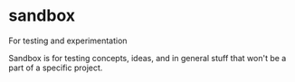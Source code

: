 # sandbox
For testing and experimentation

Sandbox is for testing concepts, ideas, and in general stuff that won't be a part of a specific project.
